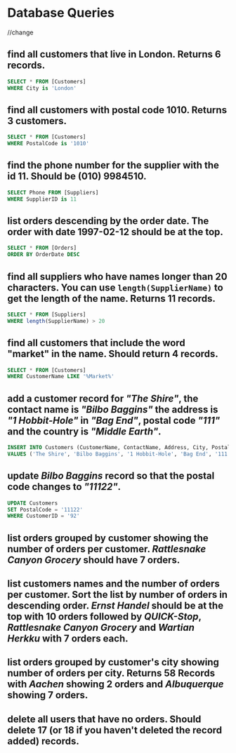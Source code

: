 # Database Queries
//change
## find all customers that live in London. Returns 6 records.
```sql
SELECT * FROM [Customers]
WHERE City is 'London'
```
## find all customers with postal code 1010. Returns 3 customers.
```sql
SELECT * FROM [Customers]
WHERE PostalCode is '1010'
```
## find the phone number for the supplier with the id 11. Should be (010) 9984510.
```sql
SELECT Phone FROM [Suppliers]
WHERE SupplierID is 11
```
## list orders descending by the order date. The order with date 1997-02-12 should be at the top.
```sql
SELECT * FROM [Orders]
ORDER BY OrderDate DESC
```
## find all suppliers who have names longer than 20 characters. You can use `length(SupplierName)` to get the length of the name. Returns 11 records.
```sql
SELECT * FROM [Suppliers]
WHERE length(SupplierName) > 20
```
## find all customers that include the word "market" in the name. Should return 4 records.
```sql
SELECT * FROM [Customers]
WHERE CustomerName LIKE '%Market%'
```
## add a customer record for _"The Shire"_, the contact name is _"Bilbo Baggins"_ the address is _"1 Hobbit-Hole"_ in _"Bag End"_, postal code _"111"_ and the country is _"Middle Earth"_.
```sql
INSERT INTO Customers (CustomerName, ContactName, Address, City, PostalCode, Country)
VALUES ('The Shire', 'Bilbo Baggins', '1 Hobbit-Hole', 'Bag End', '111', 'Middle Earth')
```
## update _Bilbo Baggins_ record so that the postal code changes to _"11122"_.
```sql
UPDATE Customers
SET PostalCode = '11122' 
WHERE CustomerID = '92'
```

## list orders grouped by customer showing the number of orders per customer. _Rattlesnake Canyon Grocery_ should have 7 orders.

## list customers names and the number of orders per customer. Sort the list by number of orders in descending order. _Ernst Handel_ should be at the top with 10 orders followed by _QUICK-Stop_, _Rattlesnake Canyon Grocery_ and _Wartian Herkku_ with 7 orders each.

## list orders grouped by customer's city showing number of orders per city. Returns 58 Records with _Aachen_ showing 2 orders and _Albuquerque_ showing 7 orders.

## delete all users that have no orders. Should delete 17 (or 18 if you haven't deleted the record added) records.
